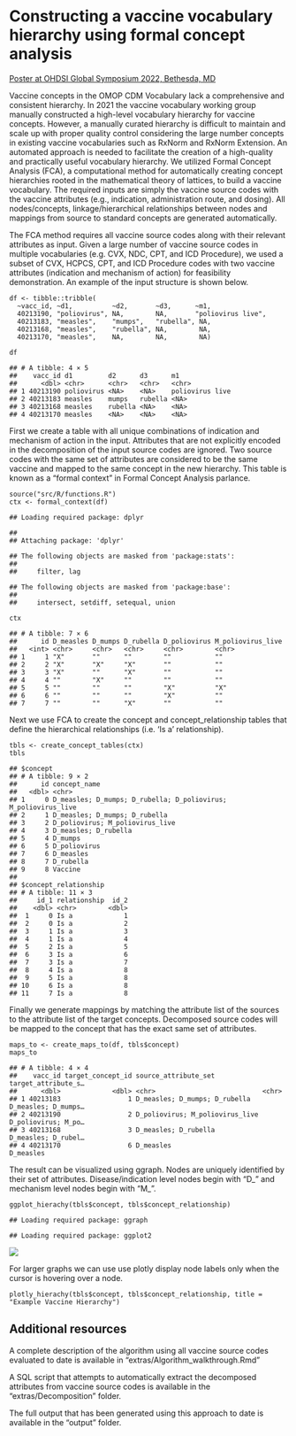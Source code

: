 # Constructing a vaccine vocabulary hierarchy using formal concept analysis

[Poster at OHDSI Global Symposium 2022, Bethesda, MD](https://www.ohdsi.org/2022showcase-23/)

Vaccine concepts in the OMOP CDM Vocabulary lack a comprehensive and
consistent hierarchy. In 2021 the vaccine vocabulary working group
manually constructed a high-level vocabulary hierarchy for vaccine
concepts. However, a manually curated hierarchy is difficult to maintain
and scale up with proper quality control considering the large number
concepts in existing vaccine vocabularies such as RxNorm and RxNorm
Extension. An automated approach is needed to facilitate the creation of
a high-quality and practically useful vocabulary hierarchy. We utilized
Formal Concept Analysis (FCA), a computational method for automatically
creating concept hierarchies rooted in the mathematical theory of
lattices, to build a vaccine vocabulary. The required inputs are simply
the vaccine source codes with the vaccine attributes (e.g., indication,
administration route, and dosing). All nodes/concepts,
linkage/hierarchical relationships between nodes and mappings from
source to standard concepts are generated automatically.

The FCA method requires all vaccine source codes along with their
relevant attributes as input. Given a large number of vaccine source
codes in multiple vocabularies (e.g. CVX, NDC, CPT, and ICD Procedure),
we used a subset of CVX, HCPCS, CPT, and ICD Procedure codes with two
vaccine attributes (indication and mechanism of action) for feasibility
demonstration. An example of the input structure is shown below.

    df <- tibble::tribble(
      ~vacc_id, ~d1,          ~d2,       ~d3,      ~m1, 
      40213190, "poliovirus", NA,        NA,       "poliovirus live",
      40213183, "measles",    "mumps",   "rubella", NA,
      40213168, "measles",    "rubella", NA,        NA,
      40213170, "measles",    NA,        NA,        NA)

    df

    ## # A tibble: 4 × 5
    ##    vacc_id d1         d2      d3      m1             
    ##      <dbl> <chr>      <chr>   <chr>   <chr>          
    ## 1 40213190 poliovirus <NA>    <NA>    poliovirus live
    ## 2 40213183 measles    mumps   rubella <NA>           
    ## 3 40213168 measles    rubella <NA>    <NA>           
    ## 4 40213170 measles    <NA>    <NA>    <NA>

First we create a table with all unique combinations of indication and
mechanism of action in the input. Attributes that are not explicitly
encoded in the decomposition of the input source codes are ignored. Two
source codes with the same set of attributes are considered to be the
same vaccine and mapped to the same concept in the new hierarchy. This
table is known as a “formal context” in Formal Concept Analysis
parlance.

    source("src/R/functions.R")
    ctx <- formal_context(df)

    ## Loading required package: dplyr

    ## 
    ## Attaching package: 'dplyr'

    ## The following objects are masked from 'package:stats':
    ## 
    ##     filter, lag

    ## The following objects are masked from 'package:base':
    ## 
    ##     intersect, setdiff, setequal, union

    ctx

    ## # A tibble: 7 × 6
    ##      id D_measles D_mumps D_rubella D_poliovirus M_poliovirus_live
    ##   <int> <chr>     <chr>   <chr>     <chr>        <chr>            
    ## 1     1 "X"       ""      ""        ""           ""               
    ## 2     2 "X"       "X"     "X"       ""           ""               
    ## 3     3 "X"       ""      "X"       ""           ""               
    ## 4     4 ""        "X"     ""        ""           ""               
    ## 5     5 ""        ""      ""        "X"          "X"              
    ## 6     6 ""        ""      ""        "X"          ""               
    ## 7     7 ""        ""      "X"       ""           ""

Next we use FCA to create the concept and concept\_relationship tables
that define the hierarchical relationships (i.e. ‘Is a’ relationship).

    tbls <- create_concept_tables(ctx)
    tbls

    ## $concept
    ## # A tibble: 9 × 2
    ##      id concept_name                                                  
    ##   <dbl> <chr>                                                         
    ## 1     0 D_measles; D_mumps; D_rubella; D_poliovirus; M_poliovirus_live
    ## 2     1 D_measles; D_mumps; D_rubella                                 
    ## 3     2 D_poliovirus; M_poliovirus_live                               
    ## 4     3 D_measles; D_rubella                                          
    ## 5     4 D_mumps                                                       
    ## 6     5 D_poliovirus                                                  
    ## 7     6 D_measles                                                     
    ## 8     7 D_rubella                                                     
    ## 9     8 Vaccine                                                       
    ## 
    ## $concept_relationship
    ## # A tibble: 11 × 3
    ##     id_1 relationship  id_2
    ##    <dbl> <chr>        <dbl>
    ##  1     0 Is a             1
    ##  2     0 Is a             2
    ##  3     1 Is a             3
    ##  4     1 Is a             4
    ##  5     2 Is a             5
    ##  6     3 Is a             6
    ##  7     3 Is a             7
    ##  8     4 Is a             8
    ##  9     5 Is a             8
    ## 10     6 Is a             8
    ## 11     7 Is a             8

Finally we generate mappings by matching the attribute list of the
sources to the attribute list of the target concepts. Decomposed source
codes will be mapped to the concept that has the exact same set of
attributes.

    maps_to <- create_maps_to(df, tbls$concept)
    maps_to

    ## # A tibble: 4 × 4
    ##    vacc_id target_concept_id source_attribute_set            target_attribute_s…
    ##      <dbl>             <dbl> <chr>                           <chr>              
    ## 1 40213183                 1 D_measles; D_mumps; D_rubella   D_measles; D_mumps…
    ## 2 40213190                 2 D_poliovirus; M_poliovirus_live D_poliovirus; M_po…
    ## 3 40213168                 3 D_measles; D_rubella            D_measles; D_rubel…
    ## 4 40213170                 6 D_measles                       D_measles

The result can be visualized using ggraph. Nodes are uniquely identified
by their set of attributes. Disease/indication level nodes begin with
“D\_” and mechanism level nodes begin with “M\_”.

    ggplot_hierachy(tbls$concept, tbls$concept_relationship)

    ## Loading required package: ggraph

    ## Loading required package: ggplot2

![](readme_files/figure-markdown_strict/unnamed-chunk-5-1.png)

For larger graphs we can use use plotly display node labels only when
the cursor is hovering over a node.

    plotly_hierachy(tbls$concept, tbls$concept_relationship, title = "Example Vaccine Hierarchy")

## Additional resources

A complete description of the algorithm using all vaccine source codes
evaluated to date is available in “extras/Algorithm\_walkthrough.Rmd”

A SQL script that attempts to automatically extract the decomposed
attributes from vaccine source codes is available in the
“extras/Decomposition” folder.

The full output that has been generated using this approach to date is
available in the “output” folder.
